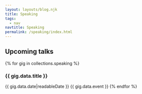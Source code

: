 ```yaml
---
layout: layouts/blog.njk
title: Speaking
tags:
  - nav
navtitle: Speaking
permalink: /speaking/index.html
---
```


## Upcoming talks

{% for gig in collections.speaking %}
  <h3>{{ gig.data.title }}</h3>
  <time datetime="{{ gig.data.date|machineDate }}">{{ gig.data.date|readableDate }}</time>
  {{ gig.data.event }}
{% endfor %}
